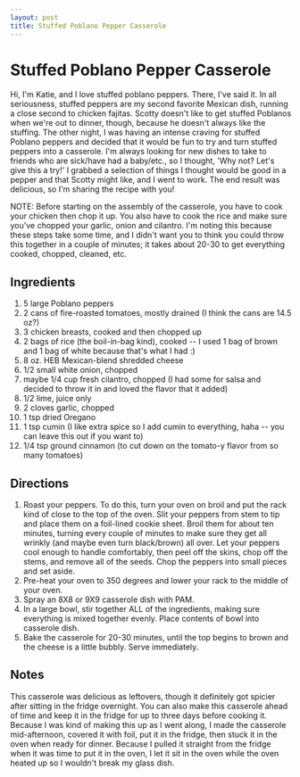 ```yaml
---
layout: post
title: Stuffed Poblano Pepper Casserole
---
```


# Stuffed Poblano Pepper Casserole
Hi, I'm Katie, and I love stuffed poblano peppers. There, I've said it. In all seriousness, stuffed peppers are my second favorite Mexican dish, running a close second to chicken fajitas. Scotty doesn't like to get stuffed 
Poblanos when we're out to dinner, though, because he doesn't always like the stuffing. The other night, I was having an intense craving for stuffed Poblano peppers and decided that it would be fun to try and turn stuffed 
peppers into a casserole. I'm always looking for new dishes to take to friends who are sick/have had a baby/etc., so I thought, 'Why not? Let's give this a try!' I grabbed a selection of things I thought would be good in 
a pepper and that Scotty might like, and I went to work. The end result was delicious, so I'm sharing the recipe with you!

NOTE: Before starting on the assembly of the casserole, you have to cook your chicken then chop it up. You also have to cook the rice and make sure you've chopped your garlic, onion and cilantro. I'm noting this because 
these steps take some time, and I didn't want you to think you could throw this together in a couple of minutes; it takes about 20-30 to get everything cooked, chopped, cleaned, etc. 

## Ingredients
1. 5 large Poblano peppers
1. 2 cans of fire-roasted tomatoes, mostly drained (I think the cans are 14.5 oz?)
1. 3 chicken breasts, cooked and then chopped up
1. 2 bags of rice (the boil-in-bag kind), cooked -- I used 1 bag of brown and 1 bag of white because that's what I had :)
1. 8 oz. HEB Mexican-blend shredded cheese
1. 1/2 small white onion, chopped
1. maybe 1/4 cup fresh cilantro, chopped (I had some for salsa and decided to throw it in and loved the flavor that it added)
1. 1/2 lime, juice only
1. 2 cloves garlic, chopped
1. 1 tsp dried Oregano
1. 1 tsp cumin (I like extra spice so I add cumin to everything, haha -- you can leave this out if you want to)
1. 1/4 tsp ground cinnamon (to cut down on the tomato-y flavor from so many tomatoes)


## Directions
1. Roast your peppers. To do this, turn your oven on broil and put the rack kind of close to the top of the oven. Slit your peppers from stem to tip and place them on a foil-lined cookie sheet. Broil them for about ten 
minutes, turning every couple of minutes to make sure they get all wrinkly (and maybe even turn black/brown) all over. Let your peppers cool enough to handle comfortably, then peel off the skins, chop off the stems, and 
remove all of the seeds. Chop the peppers into small pieces and set aside. 
1. Pre-heat your oven to 350 degrees and lower your rack to the middle of your oven. 
1. Spray an 8X8 or 9X9 casserole dish with PAM. 
1. In a large bowl, stir together ALL of the ingredients, making sure everything is mixed together evenly. Place contents of bowl into casserole dish. 
1. Bake the casserole for 20-30 minutes, until the top begins to brown and the cheese is a little bubbly. Serve immediately. 

## Notes
This casserole was delicious as leftovers, though it definitely got spicier after sitting in the fridge overnight. You can also make this casserole ahead of time and keep it in the fridge for up to three days before cooking 
it. Because I was kind of making this up as I went along, I made the casserole mid-afternoon, covered it with foil, put it in the fridge, then stuck it in the oven when ready for dinner. Because I pulled it straight from the fridge when it was time to put it in the oven, 
I let it sit in the oven while the oven heated up so I wouldn't break my glass dish. 